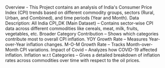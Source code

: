 Overview - This Project contains an analysis of India's Consumer Price Index (CPI) trends based on different commodity groups, sectors (Rural, Urban, and Combined), and time periods (Year and Month). 
Data Description: 
All India CPI_DK (Main Dataset) – Contains sector-wise CPI data across different commodities like cereals, meat, milk, fruits, vegetables, etc.
Broader Category Contribution – Shows which categories contribute most to overall CPI inflation.
YOY Growth Rate – Measures Year-over-Year inflation changes.
M-O-M Growth Rate – Tracks Month-over-Month CPI variations.
Impact of Covid – Analyzes how COVID-19 affected inflation.
Inflation w.r.t Categories – Gives a detailed breakdown of inflation rates across commodities over time with respect to the oil prices.

